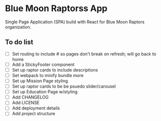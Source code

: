 # Blue Moon Raptorss App #
Single Page Application (SPA) build with React for Blue Moon Raptors organization.

## To do list ##
- [ ] Set routing to include # so pages don't break on refresh; will go back to home
- [ ] Add a StickyFooter component
- [ ] Set up raptor cards to include descriptions
- [ ] Set webpack to minify bundle more
- [ ] Set up Mission Page styling
- [ ] Set up raptor cards to be be psuedo slider/carousel
- [ ] Set up Education Page w/styling
- [ ] Add CHANGELOG
- [ ] Add LICENSE
- [ ] Add deployment details
- [ ] Add project structure
